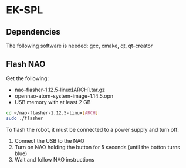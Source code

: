 # EK-SPL

## Dependencies
The following software is needed:
gcc, cmake, qt, qt-creator

## Flash NAO
Get the following:
* nao-flasher-1.12.5-linux[ARCH].tar.gz
* opennao-atom-system-image-1.14.5.opn
* USB memory with at least 2 GB 

```bash
cd ~/nao-flasher-1.12.5-linux[ARCH]
sudo ./flasher
```
To flash the robot, it must be connected to a power supply and turn off:
1. Connect the USB to the NAO
2. Turn on NAO holding the button for 5 seconds (until the botton turns blue)
3. Wait and follow NAO instructions







































